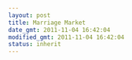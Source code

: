 ```yaml
---
layout: post
title: Marriage Market
date_gmt: 2011-11-04 16:42:04
modified_gmt: 2011-11-04 16:42:04
status: inherit
---
```


